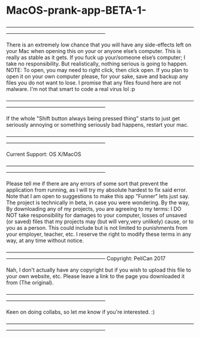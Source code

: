 # MacOS-prank-app-BETA-1-
———————————————————————————————————————————————————————

There is an extremely low chance that you will have any side-effects left on your Mac when opening this on your or anyone else’s computer. This is really as stable as it gets. If you fuck up your/someone else’s computer; I take no responsibility. But realistically, nothing serious is going to happen.
NOTE: To open, you may need to right click, then click open.
If you plan to open it on your own computer please, for your sake, save and backup any files you do not want to lose.
I promise that any files found here are not malware. I'm not that smart to code a real virus lol :p

———————————————————————————————————————————————————————

If the whole "Shift button always being pressed thing" starts to just get seriously annoying or something seriously bad happens, restart your mac. 

———————————————————————————————————————————————————————

Current Support:
OS X/MacOS

———————————————————————————————————————————————————————

Please tell me if there are any errors of some sort that prevent the application from running, as I will try my absolute hardest to fix said error.
Note that I am open to suggestions to make this app "Funner" lets just say.
The project is technically in beta, in case you were wondering. 
By the way, By downloading any of my projects, you are agreeing to my terms:
I DO NOT take responsibility for damages to your computer, losses of unsaved (or saved) files that my projects may (but will very,very unlikely) cause, or to you as a person.
This could include but is not limited to punishments from your employer, teacher, etc.
I reserve the right to modify these terms in any way, at any time without notice.

———————————————————————————————————————————————————————
Copyright: PeliCan 2017

Nah, I don't actually have any copyright but if you wish to upload this file to your own website, etc. Please leave a link to the page you downloaded it from (The original). 

———————————————————————————————————————————————————————

Keen on doing collabs, so let me know if you're interested. :)

———————————————————————————————————————————————————————
